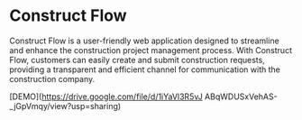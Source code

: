 # Construct Flow

Construct Flow is a user-friendly web application designed to streamline and enhance the construction project management process. With Construct Flow, customers can easily create and submit construction requests, providing a transparent and efficient channel for communication with the construction company.

[DEMO](https://drive.google.com/file/d/1iYaVl3R5vJ ABqWDUSxVehAS-\_jGpVmqy/view?usp=sharing)
